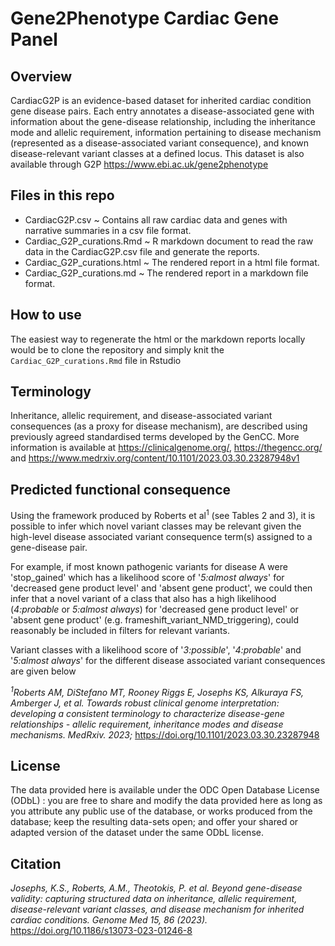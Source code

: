 # Gene2Phenotype Cardiac Gene Panel

## Overview
CardiacG2P is an evidence-based dataset for inherited cardiac condition gene disease pairs. Each entry annotates a disease-associated gene with information about the gene-disease relationship, including the inheritance mode and allelic requirement, information pertaining to disease mechanism (represented as a disease-associated variant consequence), and known disease-relevant variant classes at a defined locus.
This dataset is also available through G2P https://www.ebi.ac.uk/gene2phenotype

## Files in this repo
 - CardiacG2P.csv ~ Contains all raw cardiac data and genes with narrative summaries in a csv file format.
 - Cardiac_G2P_curations.Rmd ~ R markdown document to read the raw data in the CardiacG2P.csv file and generate the reports.
 - Cardiac_G2P_curations.html ~ The rendered report in a html file format.
 - Cardiac_G2P_curations.md ~ The rendered report in a markdown file format.

## How to use
The easiest way to regenerate the html or the markdown reports locally would be to clone the repository and simply knit the `Cardiac_G2P_curations.Rmd` file in Rstudio  

## Terminology
Inheritance, allelic requirement, and disease-associated variant consequences (as a proxy for disease mechanism), are described using previously agreed standardised terms developed by the GenCC.
More information is available at https://clinicalgenome.org/, https://thegencc.org/ and https://www.medrxiv.org/content/10.1101/2023.03.30.23287948v1

## Predicted functional consequence

Using the framework produced by Roberts et al<sup>1</sup> (see Tables 2 and 3), it is possible to infer which novel variant classes may be relevant given the high-level disease associated variant consequence term(s) assigned to a gene-disease pair.

For example, if most known pathogenic variants for disease A were 'stop_gained' which has a likelihood score of '*5:almost always*' for 'decreased gene product level' and 'absent gene product', we could then infer that a novel variant of a class that also has a high likelihood (*4:probable* or *5:almost always*) for 'decreased gene product level' or 'absent gene product' (e.g. frameshift_variant_NMD_triggering), could reasonably be included in filters for relevant variants.

Variant classes with a likelihood score of '*3:possible*', '*4:probable*' and '*5:almost always*' for the different disease associated variant consequences are given below 


*<sup>1</sup>Roberts AM, DiStefano MT, Rooney Riggs E, Josephs KS, Alkuraya FS, Amberger J, et al. Towards robust clinical genome interpretation: developing a consistent terminology to characterize disease-gene relationships - allelic requirement, inheritance modes and disease mechanisms. MedRxiv. 2023;* <https://doi.org/10.1101/2023.03.30.23287948>

## License
The data provided here is available under the ODC Open Database License (ODbL) : you are free to share and modify the data provided here as long as you attribute any public use of the database, or works produced from the database; keep the resulting data-sets open; and offer your shared or adapted version of the dataset under the same ODbL license.

## Citation
*Josephs, K.S., Roberts, A.M., Theotokis, P. et al. Beyond gene-disease validity: capturing structured data on inheritance, allelic requirement, disease-relevant variant classes, and disease mechanism for inherited cardiac conditions. Genome Med 15, 86 (2023).* <https://doi.org/10.1186/s13073-023-01246-8>
